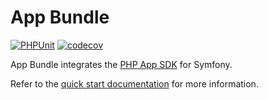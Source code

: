 # App Bundle

[![PHPUnit](https://github.com/shopware/app-bundle-symfony/actions/workflows/phpunit.yml/badge.svg)](https://github.com/shopware/app-bundle-symfony/actions/workflows/phpunit.yml)
[![codecov](https://codecov.io/gh/shopware/app-bundle-symfony/branch/main/graph/badge.svg?token=B86495IQGY)](https://codecov.io/gh/shopware/app-bundle-symfony)

App Bundle integrates the [PHP App SDK](https://github.com/shopware/app-php-sdk) for Symfony.

Refer to the [quick start documentation](https://developer.shopware.com/docs/guides/plugins/apps/app-sdks/index) for more information.
